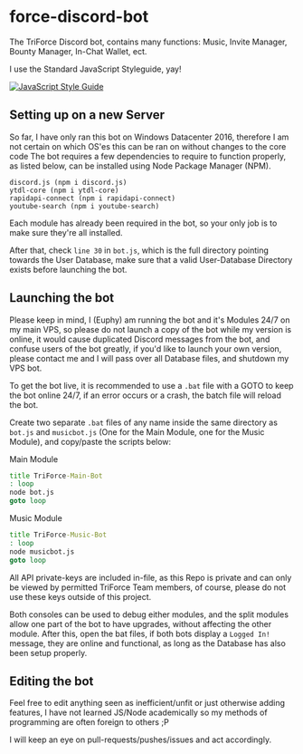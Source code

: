# force-discord-bot
The TriForce Discord bot, contains many functions: Music, Invite Manager, Bounty Manager, In-Chat Wallet, ect.

I use the Standard JavaScript Styleguide, yay!

[![JavaScript Style Guide](https://cdn.rawgit.com/standard/standard/master/badge.svg)](https://github.com/standard/standard)


## Setting up on a new Server

So far, I have only ran this bot on Windows Datacenter 2016, therefore I am not certain on which OS'es this can be ran on without changes to the core code
The bot requires a few dependencies to require to function properly, as listed below, can be installed using Node Package Manager (NPM).
```
discord.js (npm i discord.js)
ytdl-core (npm i ytdl-core)
rapidapi-connect (npm i rapidapi-connect)
youtube-search (npm i youtube-search)
```
Each module has already been required in the bot, so your only job is to make sure they're all installed.

After that, check `line 30` in `bot.js`, which is the full directory pointing towards the User Database, make sure that a valid User-Database Directory exists before launching the bot.

## Launching the bot

Please keep in mind, I (Euphy) am running the bot and it's Modules 24/7 on my main VPS, so please do not launch a copy of the bot while my version is online, it would cause duplicated Discord messages from the bot, and confuse users of the bot greatly, if you'd like to launch your own version, please contact me and I will pass over all Database files, and shutdown my VPS bot.

To get the bot live, it is recommended to use a `.bat` file with a GOTO to keep the bot online 24/7, if an error occurs or a crash, the batch file will reload the bot.

Create two separate `.bat` files of any name inside the same directory as `bot.js` and `musicbot.js` (One for the Main Module, one for the Music Module), and copy/paste the scripts below:

Main Module
```bat
title TriForce-Main-Bot
: loop
node bot.js
goto loop
```

Music Module
```bat
title TriForce-Music-Bot
: loop
node musicbot.js
goto loop
```
All API private-keys are included in-file, as this Repo is private and can only be viewed by permitted TriForce Team members, of course, please do not use these keys outside of this project.

Both consoles can be used to debug either modules, and the split modules allow one part of the bot to have upgrades, without affecting the other module.
After this, open the bat files, if both bots display a `Logged In!` message, they are online and functional, as long as the Database has also been setup properly.

## Editing the bot

Feel free to edit anything seen as inefficient/unfit or just otherwise adding features, I have not learned JS/Node academically so my methods of programming are often foreign to others ;P

I will keep an eye on pull-requests/pushes/issues and act accordingly.
